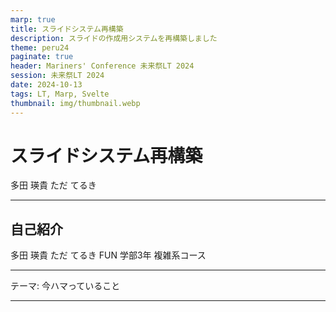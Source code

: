 ```yaml
---
marp: true
title: スライドシステム再構築
description: スライドの作成用システムを再構築しました
theme: peru24
paginate: true
header: Mariners' Conference 未来祭LT 2024
session: 未来祭LT 2024
date: 2024-10-13
tags: LT, Marp, Svelte
thumbnail: img/thumbnail.webp
---
```


# スライドシステム再構築

多田 瑛貴 ただ てるき

---

## 自己紹介

多田 瑛貴 ただ てるき
FUN 学部3年 複雑系コース

---

テーマ: 今ハマっていること

---



